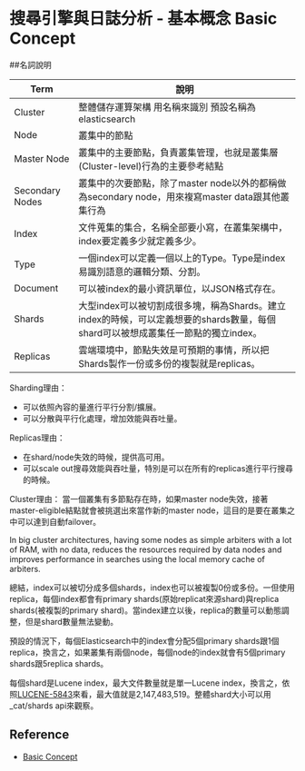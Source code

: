 # 搜尋引擎與日誌分析 - 基本概念 Basic Concept

##名詞說明

|Term|說明|
|-|-|
|Cluster|整體儲存運算架構 用名稱來識別 預設名稱為elasticsearch|
|Node|叢集中的節點|
|Master Node|叢集中的主要節點，負責叢集管理，也就是叢集層(Cluster-level)行為的主要參考結點|
|Secondary Nodes|叢集中的次要節點，除了master node以外的都稱做為secondary node，用來複寫master data跟其他叢集行為|
|Index| 文件蒐集的集合，名稱全部要小寫，在叢集架構中，index要定義多少就定義多少。|
|Type|一個index可以定義一個以上的Type。Type是index易識別語意的邏輯分類、分割。|
|Document|可以被index的最小資訊單位，以JSON格式存在。|
|Shards |大型index可以被切割成很多塊，稱為Shards。建立index的時候，可以定義想要的shards數量，每個shard可以被想成叢集任一節點的獨立index。|
|Replicas|雲端環境中，節點失效是可預期的事情，所以把Shards製作一份或多份的複製就是replicas。|

Sharding理由：
* 可以依照內容的量進行平行分割/擴展。
* 可以分散與平行化處理，增加效能與吞吐量。

Replicas理由：
* 在shard/node失效的時候，提供高可用。
* 可以scale out搜尋效能與吞吐量，特別是可以在所有的replicas進行平行搜尋的時候。

Cluster理由：
當一個叢集有多節點存在時，如果master node失效，接著master-eligible結點就會被挑選出來當作新的master node，這目的是要在叢集之中可以達到自動failover。

In big cluster architectures, having some nodes as simple arbiters with a lot of RAM, with no data, reduces the resources required by data nodes and improves performance in searches using the local memory cache of arbiters.

總結，index可以被切分成多個shards，index也可以被複製0份或多份。一但使用replica，每個index都會有primary shards(原始replicat來源shard)與replica shards(被複製的primary shard)。當index建立以後，replica的數量可以動態調整，但是shard數量無法變動。

預設的情況下，每個Elasticsearch中的index會分配5個primary shards跟1個replica，換言之，如果叢集有兩個node，每個node的index就會有5個primary shards跟5replica shards。

每個shard是Lucene index，最大文件數量就是單一Lucene index，換言之，依照[LUCENE-5843](https://issues.apache.org/jira/browse/LUCENE-5843)來看，最大值就是2,147,483,519。整體shard大小可以用 _cat/shards api來觀察。

## Reference
* [Basic Concept](https://www.elastic.co/guide/en/elasticsearch/reference/current/_basic_concepts.html)

